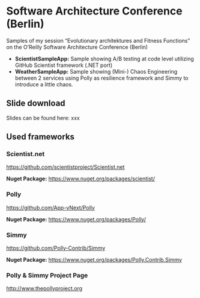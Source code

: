 # Software Architecture Conference (Berlin)
Samples of my session “Evolutionary architektures and Fitness Functions” on the O’Reilly Software Architecture Conference  (Berlin)

- **ScientistSampleApp:** Sample showing A/B testing at code level utilizing GitHub Scientist framework (.NET port)
- **WeatherSampleApp:** Sample showing (Mini-) Chaos Engineering between 2 services using Polly as resilience framework and Simmy to introduce a little chaos.

## Slide download
Slides can be found here: xxx

## Used frameworks
### Scientist.net
https://github.com/scientistproject/Scientist.net 

**Nuget Package:** https://www.nuget.org/packages/scientist/

### Polly
https://github.com/App-vNext/Polly 

**Nuget Package:** https://www.nuget.org/packages/Polly/

### Simmy
https://github.com/Polly-Contrib/Simmy 

**Nuget Package:** https://www.nuget.org/packages/Polly.Contrib.Simmy

### Polly & Simmy Project Page
http://www.thepollyproject.org
